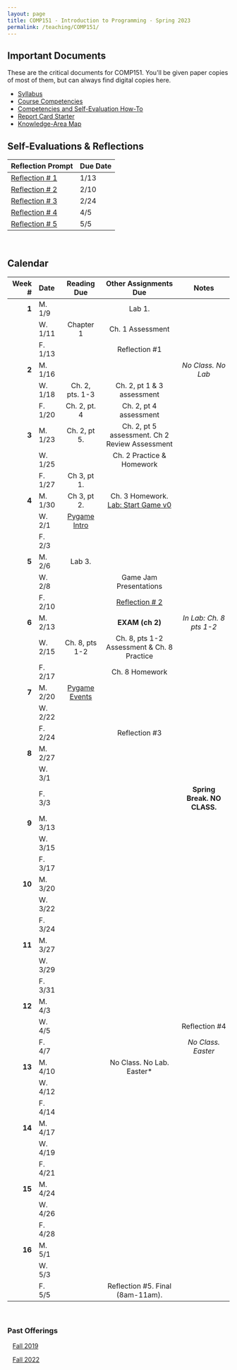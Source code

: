 ```yaml
---
layout: page
title: COMP151 - Introduction to Programming - Spring 2023
permalink: /teaching/COMP151/
---
```


## Important Documents

These are the critical documents for COMP151.  You'll be given paper copies of most of them, but can always find digital copies here.

* [Syllabus](/teaching/COMP151/comp151-syllabus.pdf)
* [Course Competencies](/teaching/COMP151/COMP151-Competencies.pdf)
* [Competencies and Self-Evaluation How-To](/teaching/ungrading/howto)
* [Report Card Starter](/teaching/COMP151/COMP151-ReportCardStarter.docx)
* [Knowledge-Area Map](/teaching/COMP151/comp151-KAMap.pdf)

## Self-Evaluations & Reflections

| Reflection Prompt | Due Date |
| :--- | :--- |
| [Reflection \# 1](/teaching/ungrading/letter1) | 1/13 |
| [Reflection \# 2](/teaching/ungrading/letter2) | 2/10 |
| [Reflection \# 3](/teaching/ungrading/letter3) | 2/24 |
| [Reflection \# 4](/teaching/ungrading/letter4) | 4/5 |
| [Reflection \# 5](/teaching/ungrading/letter5) | 5/5 |

&nbsp;&nbsp;&nbsp;

## Calendar

|Week \# | Date | Reading Due | Other Assignments Due | Notes |
| --: | :-- | :---: | :---: | :--: |
| **1** | M. 1/9 | | Lab 1. | |
| | W. 1/11 | Chapter 1 | Ch. 1 Assessment | |
| | F. 1/13 |  | Reflection \#1 | |
| **2** | M. 1/16 | | | *No Class. No Lab* |
| | W. 1/18  | Ch. 2, pts. 1-3 | Ch. 2, pt 1 & 3 assessment | |
| | F. 1/20  | Ch. 2, pt. 4 | Ch. 2, pt 4 assessment | |
| **3** | M. 1/23  | Ch. 2, pt 5. | Ch. 2, pt 5 assessment. Ch 2 Review Assessment | |
| | W. 1/25  |  | Ch. 2 Practice & Homework | |
| | F. 1/27 | Ch 3, pt 1. | |  |
| **4** | M. 1/30  | Ch 3, pt 2. | Ch. 3 Homework. [Lab: Start Game v0](/teaching/comp151/game/gamev0) | |
| | W. 2/1 | [Pygame Intro](/teaching/comp151/game/pygame-round1) | | |
| | F. 2/3  | |  | |
| **5** | M. 2/6  | Lab 3. | |  |
| | W. 2/8  | | Game Jam Presentations | |
| | F. 2/10  | | [Reflection \# 2](/teaching/ungrading/letter2) | |
| **6** | M. 2/13  | | **EXAM (ch 2)** | *In Lab: Ch. 8 pts 1-2* |
| | W. 2/15  | Ch. 8, pts 1-2 | Ch. 8, pts 1-2 Assessment & Ch. 8 Practice | |
| | F. 2/17  | | Ch. 8 Homework | |
| **7** | M. 2/20 | [Pygame Events](/teaching/comp151/game/pygame-events) | | |
| | W. 2/22 |  | | |
| | F. 2/24 |  | Reflection \#3  |  |
| **8** | M. 2/27  |  |  | |
| | W. 3/1  | | | |
| | F. 3/3  | | | **Spring Break. NO CLASS.** |
| **9** | M. 3/13 |  | | |
| | W. 3/15 | | | |
| | F. 3/17  |  | |  |
| **10** | M. 3/20 | | |
| | W. 3/22 | | | |
| | F. 3/24  |  |   |  |
| **11** | M. 3/27 |  | | |
| | W. 3/29 | | | |
| | F. 3/31 | | |  |
| **12** | M. 4/3 |  | | |
| | W. 4/5 | | | Reflection \#4 |
| | F. 4/7 | |  | *No Class. Easter* |
| **13** | M. 4/10 |  | No Class. No Lab. Easter* | |
| | W. 4/12 | | | |
| | F. 4/14 | |  |  |
| **14** | M. 4/17 |  | | |
| | W. 4/19 | | |  |
| | F. 4/21 | | |  |
| **15** | M. 4/24 |  | | |
| | W. 4/26 | | |  |
| | F. 4/28 | | |  |
| **16** | M. 5/1 |  | | |
| | W. 5/3 | | |  |
| | F. 5/5 | | Reflection \#5. Final (8am-11am). |  |

&nbsp;&nbsp;&nbsp;
&nbsp;&nbsp;&nbsp;
&nbsp;&nbsp;&nbsp;
&nbsp;&nbsp;&nbsp;
&nbsp;&nbsp;&nbsp;
&nbsp;&nbsp;&nbsp;
&nbsp;&nbsp;&nbsp;

### Past Offerings

&nbsp;&nbsp;&nbsp;[Fall 2019](/teaching/COMP151/fa19/)

&nbsp;&nbsp;&nbsp;[Fall 2022](/teaching/COMP151/fa22/)
